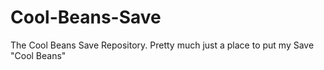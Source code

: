 # Cool-Beans-Save
The Cool Beans Save Repository. Pretty much just a place to put my Save "Cool Beans"
